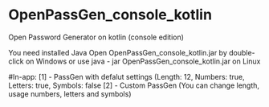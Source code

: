 # OpenPassGen_console_kotlin
Open Password Generator on kotlin (console edition)

You need installed Java
Open OpenPassGen_console_kotlin.jar by double-click on Windows or use java - jar OpenPassGen_console_kotlin.jar on Linux

#In-app:
[1]  -  PassGen with defalut settings (Length: 12, Numbers: true, Letters: true, Symbols: false
[2]  -  Custom PassGen (You can change length, usage numbers, letters and symbols)
